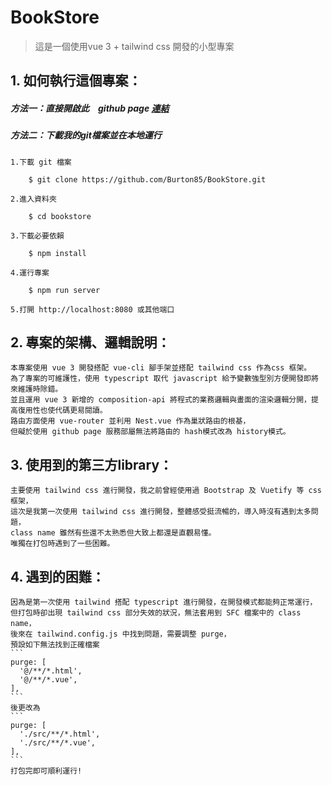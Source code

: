 # BookStore 
>這是一個使用vue 3 + tailwind css 開發的小型專案

## 1.  如何執行這個專案：

##### 方法一：直接開啟此　github page <a href="https://burton85.github.io/BookStore/">連結</a>
    
##### 方法二：下載我的git檔案並在本地運行
    
    1.下載 git 檔案
    
```
    $ git clone https://github.com/Burton85/BookStore.git
```
    
    2.進入資料夾
    
```
    $ cd bookstore
```
    
    3.下載必要依賴
    
```
    $ npm install
 ```
    
    4.運行專案
    
```
    $ npm run server
```
    
    5.打開 http://localhost:8080 或其他端口

    
## 2.  專案的架構、邏輯說明：

    本專案使用 vue 3 開發搭配 vue-cli 腳手架並搭配 tailwind css 作為css 框架。
    為了專案的可維護性，使用 typescript 取代 javascript 給予變數強型別方便開發即將來維護時除錯。
    並且運用 vue 3 新增的 composition-api 將程式的業務邏輯與畫面的渲染邏輯分開，提高復用性也使代碼更易閱讀。
    路由方面使用 vue-router 並利用 Nest.vue 作為巢狀路由的根基，
    但礙於使用 github page 服務部屬無法將路由的 hash模式改為 history模式。

## 3.  使用到的第三方library：
    
    主要使用 tailwind css 進行開發，我之前曾經使用過 Bootstrap 及 Vuetify 等 css 框架，
    這次是我第一次使用 tailwind css 進行開發，整體感受挺流暢的，導入時沒有遇到太多問題，
    class name 雖然有些還不太熟悉但大致上都還是直觀易懂。
    唯獨在打包時遇到了一些困難。

## 4.  遇到的困難：

    因為是第一次使用 tailwind 搭配 typescript 進行開發，在開發模式都能夠正常運行，
    但打包時卻出現 tailwind css 部分失效的狀況，無法套用到 SFC 檔案中的 class name，
    後來在 tailwind.config.js 中找到問題，需要調整 purge，
    預設如下無法找到正確檔案
    ```
    purge: [
      '@/**/*.html',
      '@/**/*.vue',
    ],
    ```
    後更改為
    ```
    purge: [
      './src/**/*.html',
      './src/**/*.vue',
    ],
    ```
    打包完即可順利運行!
    

